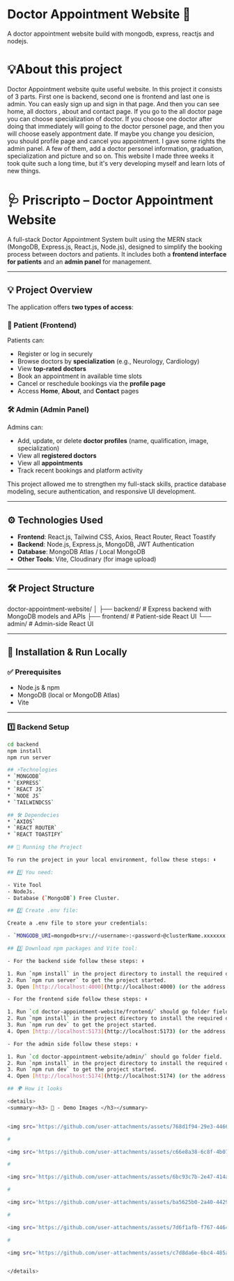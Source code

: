 # Doctor Appointment Website 🥼
A doctor appointment website build with mongodb, express, reactjs and nodejs.

# 💡About this project 
Doctor Appointment website quite useful website. In this project it consists of 3 parts. First one is backend, second one is frontend and last one is admin. You can easly sign up and sign in that page. And then you can see home, all doctors , about and contact page. If you go to the all doctor page you can choose specialization of doctor. If you choose one doctor after doing that immediately will going to the doctor personel page, and then you will choose easely appontment date. If maybe you change you desicion, you should profile page and cancel you appointment. I gave some rights the admin panel. A few of them, add a doctor personel information, graduation, specialization and picture and so on. This website I made three weeks it took quite such a long time, but it's very developing myself and learn lots of new things.
# 🩺 Priscripto – Doctor Appointment Website

A full-stack Doctor Appointment System built using the MERN stack (MongoDB, Express.js, React.js, Node.js), designed to simplify the booking process between doctors and patients. It includes both a **frontend interface for patients** and an **admin panel** for management.

---

## 💡 Project Overview

The application offers **two types of access**:

### 👤 Patient (Frontend)
Patients can:
- Register or log in securely
- Browse doctors by **specialization** (e.g., Neurology, Cardiology)
- View **top-rated doctors**
- Book an appointment in available time slots
- Cancel or reschedule bookings via the **profile page**
- Access **Home**, **About**, and **Contact** pages

### 🛠️ Admin (Admin Panel)
Admins can:
- Add, update, or delete **doctor profiles** (name, qualification, image, specialization)
- View all **registered doctors**
- View all **appointments**
- Track recent bookings and platform activity

This project allowed me to strengthen my full-stack skills, practice database modeling, secure authentication, and responsive UI development.

---

## ⚙️ Technologies Used

- **Frontend**: React.js, Tailwind CSS, Axios, React Router, React Toastify  
- **Backend**: Node.js, Express.js, MongoDB, JWT Authentication  
- **Database**: MongoDB Atlas / Local MongoDB  
- **Other Tools**: Vite, Cloudinary (for image upload)

---

## 🛠️ Project Structure

doctor-appointment-website/
│
├── backend/ # Express backend with MongoDB models and APIs
├── frontend/ # Patient-side React UI
└── admin/ # Admin-side React UI

---

## 🧪 Installation & Run Locally

### ✅ Prerequisites
- Node.js & npm
- MongoDB (local or MongoDB Atlas)
- Vite

---

### 1️⃣ Backend Setup

```bash
cd backend
npm install
npm run server

## ⚡Technologies
* `MONGODB`
* `EXPRESS`
* `REACT JS`
* `NODE JS`
* `TAILWINDCSS`

## 🛠 Dependecies
* `AXIOS`
* `REACT ROUTER`
* `REACT TOASTIFY`

## 🚦 Running the Project

To run the project in your local environment, follow these steps: ⬇️

## 1️⃣ You need: 

- Vite Tool
- NodeJs.
- Database (`MongoDB`) Free Cluster.

## 2️⃣ Create .env file:

Create a .env file to store your credentials:

- `MONGODB_URI=mongodb+srv://<username>:<password>@clusterName.xxxxxxx.mongodb.net/doctor-appointment`

## 3️⃣ Download npm packages and Vite tool:

- For the backend side follow these steps: ⬇️

1. Run `npm install` in the project directory to install the required dependencies.
2. Run `npm run server` to get the project started.
3. Open [http://localhost:4000](http://localhost:4000) (or the address shown in your console) in your web browser to view the app.

- For the frontend side follow these steps: ⬇️

1. Run `cd doctor-appointment-website/frontend/` should go folder field.
2. Run `npm install` in the project directory to install the required dependencies.
3. Run `npm run dev` to get the project started.
4. Open [http://localhost:5173](http://localhost:5173) (or the address shown in your console) in your web browser to view the app.

- For the admin side follow these steps: ⬇️

1. Run `cd doctor-appointment-website/admin/` should go folder field.
2. Run `npm install` in the project directory to install the required dependencies.
3. Run `npm run dev` to get the project started.
4. Open [http://localhost:5174](http://localhost:5174) (or the address shown in your console) in your web browser to view the app.

## 🌍 How it looks

<details>
<summary><h3> 📸 - Demo Images </h3></summary>


<img src='https://github.com/user-attachments/assets/768d1f94-29e3-4466-90c5-418278abb2ce' width="100%"/>

#

<img src='https://github.com/user-attachments/assets/c66e8a38-6c8f-4b07-ab43-4ede3c087a09' width="100%"/>

#

<img src='https://github.com/user-attachments/assets/6bc93c7b-2e47-414a-ac9c-f7abbe8871b4' width="100%"/>

#

<img src='https://github.com/user-attachments/assets/ba5625b0-2a40-4429-b3c8-e6a5f4e23676' width="100%"/>

#

<img src='https://github.com/user-attachments/assets/7d6f1afb-f767-4464-8189-33df6a1cc2b8' width="100%"/>

#

<img src='https://github.com/user-attachments/assets/c7d8da6e-6bc4-485a-a6ce-8ed52ceff819' width="100%"/>


</details>

